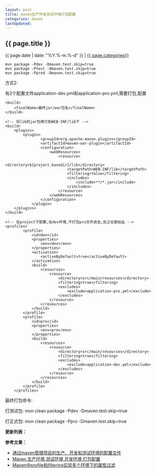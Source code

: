 ```yaml
---
layout: post
title: maven生产开发测试环境打包配置
categories: maven
lastUpdated:
---
```


## {{ page.title }}

{{ page.date | date: "%Y.%-m.%-d" }} | <a href="/archive#{{ page.categories }}">{{ page.categories}}</a>

```
mvn package -Pdev -Dmaven.test.skip=true
mvn package -Ptest -Dmaven.test.skip=true
mvn package -Pprod -Dmaven.test.skip=true
```

方式2:

有2个配置文件application-dev.yml和application-pro.yml,需要打包,配置

```
<build>
    <finalName>最终jar/war包名</finalName>
</build>

<!-- 将lib的jar包拷贝到WEB-INF/lib下 -->
<build>
    <plugins>
        <plugin>  
	            <groupId>org.apache.maven.plugins</groupId>  
	            <artifactId>maven-war-plugin</artifactId>  
	            <configuration>
	                <webResources>
						<resource>
							<directory>${project.basedir}/lib</directory>
							<targetPath>WEB-INF/lib</targetPath>
							<filtering>false</filtering>
							<includes>
								<include>**/*.jar</include>
							</includes>
						</resource>
					</webResources>  
	            </configuration>  
	  		</plugin>
    </plugins>
</build>

<!-- 在project下配置,在dev环境,不打包pro文件进去,反之也是如此 -->
<profiles>
		<profile>
			<id>dev</id>
			<properties>
				<env>dev</env>
			</properties>
			<activation>
				<activeByDefault>true</activeByDefault>
			</activation>
			<build>
				<resources>
					<resource>
						<directory>src/main/resources</directory>
						<filtering>true</filtering>
						<excludes>
							<exclude>application-pro.yml</exclude>
						</excludes>
					</resource>
				</resources>
			</build>
		</profile>
		<profile>
			<id>pro</id>
			<properties>
				<env>pro</env>
			</properties>
			<build>
				<resources>
					<resource>
						<directory>src/main/resources</directory>
						<filtering>true</filtering>
						<excludes>
							<exclude>application-dev.yml</exclude>
						</excludes>
					</resource>
				</resources>
			</build>
		</profile>
	</profiles>
```

最终打包命令:


打测试包:
	mvn clean package -Pdev -Dmaven.test.skip=true
	
打正式包:
	mvn clean package -Ppro -Dmaven.test.skip=true


**更新列表：**



**参考文章：**

* [通过maven管理项目的生产、开发和测试环境的配置文件][1]
* [Maven 生产环境 测试环境 开发环境 打包配置][2]
* [Maven中profile和filtering实现多个环境下的属性过滤][3]

[1]: http://blog.csdn.net/HJQQINGQING/article/details/9313217
[2]: http://blog.csdn.net/a286352250/article/details/51734385
[3]: https://blog.csdn.net/luckyzhoustar/article/details/50411962
